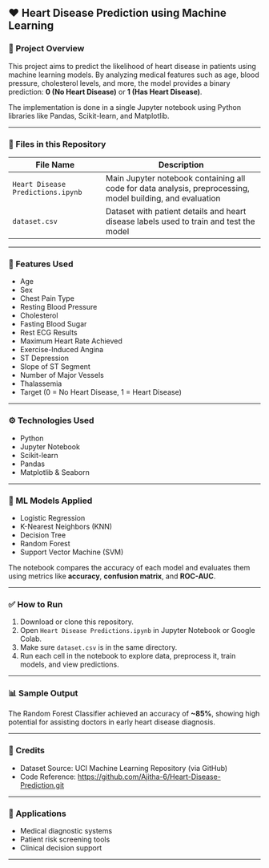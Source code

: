 ## ❤️ Heart Disease Prediction using Machine Learning

### 📌 Project Overview

This project aims to predict the likelihood of heart disease in patients using machine learning models. By analyzing medical features such as age, blood pressure, cholesterol levels, and more, the model provides a binary prediction: **0 (No Heart Disease)** or **1 (Has Heart Disease)**.

The implementation is done in a single Jupyter notebook using Python libraries like Pandas, Scikit-learn, and Matplotlib.

---

### 📁 Files in this Repository

| File Name                         | Description                                                                                                |
| --------------------------------- | ---------------------------------------------------------------------------------------------------------- |
| `Heart Disease Predictions.ipynb` | Main Jupyter notebook containing all code for data analysis, preprocessing, model building, and evaluation |
| `dataset.csv`                     | Dataset with patient details and heart disease labels used to train and test the model                     |

---

### 🧠 Features Used

* Age
* Sex
* Chest Pain Type
* Resting Blood Pressure
* Cholesterol
* Fasting Blood Sugar
* Rest ECG Results
* Maximum Heart Rate Achieved
* Exercise-Induced Angina
* ST Depression
* Slope of ST Segment
* Number of Major Vessels
* Thalassemia
* Target (0 = No Heart Disease, 1 = Heart Disease)

---

### ⚙️ Technologies Used

* Python
* Jupyter Notebook
* Scikit-learn
* Pandas
* Matplotlib & Seaborn

---

### 🧪 ML Models Applied

* Logistic Regression
* K-Nearest Neighbors (KNN)
* Decision Tree
* Random Forest
* Support Vector Machine (SVM)

The notebook compares the accuracy of each model and evaluates them using metrics like **accuracy**, **confusion matrix**, and **ROC-AUC**.

---

### ✅ How to Run

1. Download or clone this repository.
2. Open `Heart Disease Predictions.ipynb` in Jupyter Notebook or Google Colab.
3. Make sure `dataset.csv` is in the same directory.
4. Run each cell in the notebook to explore data, preprocess it, train models, and view predictions.

---

### 📊 Sample Output

The Random Forest Classifier achieved an accuracy of **\~85%**, showing high potential for assisting doctors in early heart disease diagnosis.

---

### 📌 Credits

* Dataset Source: UCI Machine Learning Repository (via GitHub)
* Code Reference: https://github.com/Ajitha-6/Heart-Disease-Prediction.git
---

### 🧠 Applications

* Medical diagnostic systems
* Patient risk screening tools
* Clinical decision support

---

